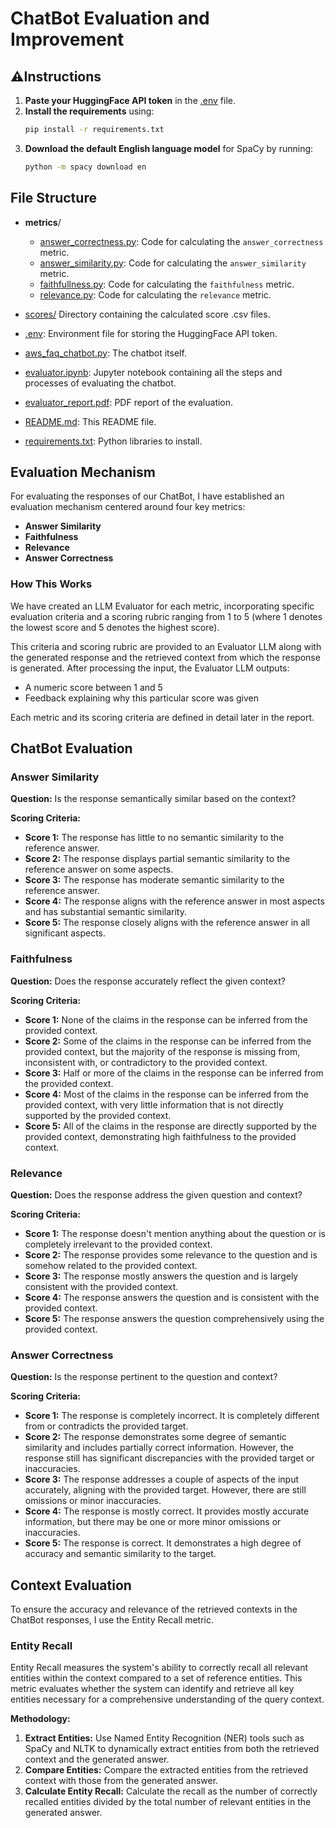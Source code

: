 # ChatBot Evaluation and Improvement

## ⚠️Instructions

1. **Paste your HuggingFace API token** in the [.env](./.env) file.
2. **Install the requirements** using:
    ```sh
    pip install -r requirements.txt
    ```
3. **Download the default English language model** for SpaCy by running:
    ```sh
    python -m spacy download en
    ```

## File Structure

- **metrics**/
  - [answer_correctness.py](metrics/answer_correctness.py): Code for calculating the `answer_correctness` metric.
  - [answer_similarity.py](metrics/answer_similarity.py): Code for calculating the `answer_similarity` metric.
  - [faithfullness.py](metrics/faithfullness.py): Code for calculating the `faithfulness` metric.
  - [relevance.py](metrics/relevance.py): Code for calculating the `relevance` metric.
  
- [scores/](scores) Directory containing the calculated score .csv files.
- [.env](.env): Environment file for storing the HuggingFace API token.
- [aws_faq_chatbot.py](aws_faq_chatbot.py): The chatbot itself.
- [evaluator.ipynb](evaluator.ipynb): Jupyter notebook containing all the steps and processes of evaluating the chatbot.
- [evaluator_report.pdf](evaluator_report.pdf): PDF report of the evaluation.
- [README.md](README.md): This README file.
- [requirements.txt](requirements.txt): Python libraries to install.

## Evaluation Mechanism

For evaluating the responses of our ChatBot, I have established an evaluation mechanism centered around four key metrics:
- **Answer Similarity**
- **Faithfulness**
- **Relevance**
- **Answer Correctness**

### How This Works

We have created an LLM Evaluator for each metric, incorporating specific evaluation criteria and a scoring rubric ranging from 1 to 5 (where 1 denotes the lowest score and 5 denotes the highest score).

This criteria and scoring rubric are provided to an Evaluator LLM along with the generated response and the retrieved context from which the response is generated. After processing the input, the Evaluator LLM outputs:
- A numeric score between 1 and 5
- Feedback explaining why this particular score was given

Each metric and its scoring criteria are defined in detail later in the report.

## ChatBot Evaluation

### Answer Similarity
**Question:** Is the response semantically similar based on the context?

**Scoring Criteria:**
- **Score 1:** The response has little to no semantic similarity to the reference answer.
- **Score 2:** The response displays partial semantic similarity to the reference answer on some aspects.
- **Score 3:** The response has moderate semantic similarity to the reference answer.
- **Score 4:** The response aligns with the reference answer in most aspects and has substantial semantic similarity.
- **Score 5:** The response closely aligns with the reference answer in all significant aspects.

### Faithfulness
**Question:** Does the response accurately reflect the given context?

**Scoring Criteria:**
- **Score 1:** None of the claims in the response can be inferred from the provided context.
- **Score 2:** Some of the claims in the response can be inferred from the provided context, but the majority of the response is missing from, inconsistent with, or contradictory to the provided context.
- **Score 3:** Half or more of the claims in the response can be inferred from the provided context.
- **Score 4:** Most of the claims in the response can be inferred from the provided context, with very little information that is not directly supported by the provided context.
- **Score 5:** All of the claims in the response are directly supported by the provided context, demonstrating high faithfulness to the provided context.

### Relevance
**Question:** Does the response address the given question and context?

**Scoring Criteria:**
- **Score 1:** The response doesn't mention anything about the question or is completely irrelevant to the provided context.
- **Score 2:** The response provides some relevance to the question and is somehow related to the provided context.
- **Score 3:** The response mostly answers the question and is largely consistent with the provided context.
- **Score 4:** The response answers the question and is consistent with the provided context.
- **Score 5:** The response answers the question comprehensively using the provided context.

### Answer Correctness
**Question:** Is the response pertinent to the question and context?

**Scoring Criteria:**
- **Score 1:** The response is completely incorrect. It is completely different from or contradicts the provided target.
- **Score 2:** The response demonstrates some degree of semantic similarity and includes partially correct information. However, the response still has significant discrepancies with the provided target or inaccuracies.
- **Score 3:** The response addresses a couple of aspects of the input accurately, aligning with the provided target. However, there are still omissions or minor inaccuracies.
- **Score 4:** The response is mostly correct. It provides mostly accurate information, but there may be one or more minor omissions or inaccuracies.
- **Score 5:** The response is correct. It demonstrates a high degree of accuracy and semantic similarity to the target.

## Context Evaluation

To ensure the accuracy and relevance of the retrieved contexts in the ChatBot responses, I use the Entity Recall metric.

### Entity Recall
Entity Recall measures the system's ability to correctly recall all relevant entities within the context compared to a set of reference entities. This metric evaluates whether the system can identify and retrieve all key entities necessary for a comprehensive understanding of the query context.

**Methodology:**
1. **Extract Entities:** Use Named Entity Recognition (NER) tools such as SpaCy and NLTK to dynamically extract entities from both the retrieved context and the generated answer.
2. **Compare Entities:** Compare the extracted entities from the retrieved context with those from the generated answer.
3. **Calculate Entity Recall:** Calculate the recall as the number of correctly recalled entities divided by the total number of relevant entities in the generated answer.